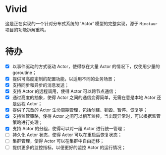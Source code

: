 # Vivid

这是正在实现的一个针对分布式系统的 'Actor' 模型的完整实现，源于 `Minotaur` 项目的功能拆解重构。

# 待办

- [x] 以事件驱动的方式驱动 Actor，使得存在大量 Actor 的情况下，仅使用少量的 goroutine；
- [x] 提供可高度定制的配置功能，以适用不同的业务场景；
- [x] 支持同步和异步的消息发送；
- [x] 支持 Actor 的远程调用，使得 Actor 可以跨节点通信；
- [x] 通过高度的抽象，使得 Actor 之间的通信变得简单，无需在意是本地 Actor 还是远程 Actor；
- [x] 提供了完备的 Actor 生命周期管理，包括创建、销毁、暂停、恢复等；
- [x] 支持监管策略，使得 Actor 之间可以相互监控，当出现异常时，可以根据监管策略进行处理；
- [x] 支持 Actor 的分组，使得可以对一组 Actor 进行统一管理；
- [ ] 持久化 Actor 状态，使得 Actor 可以在重启后恢复状态；
- [ ] 集群管理，使得 Actor 可以在集群中自由迁移；
- [ ] 提供更多的监控指标，以便更好的监控 Actor 的运行情况；
